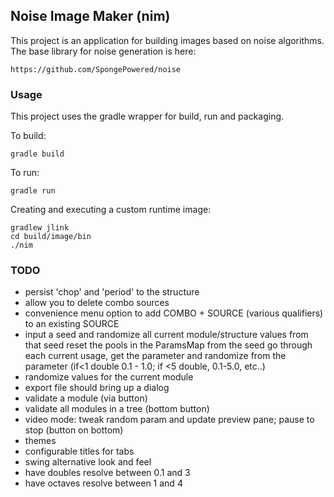 ## Noise Image Maker (nim) ##

This project is an application for building images based on noise algorithms.  The base library for noise generation is here:

    https://github.com/SpongePowered/noise

### Usage

This project uses the gradle wrapper for build, run and packaging.  

To build:

    gradle build
    
To run:

    gradle run

Creating and executing a custom runtime image:

    gradlew jlink
    cd build/image/bin
    ./nim
    
### TODO
- persist 'chop' and 'period' to the structure
- allow you to delete combo sources
- convenience menu option to add COMBO + SOURCE (various qualifiers) to an existing SOURCE
- input a seed and randomize all current module/structure values from that seed
  reset the pools in the ParamsMap from the seed
  go through each current usage, get the parameter and randomize from the parameter (if<1 double 0.1 - 1.0; if <5 double, 0.1-5.0, etc..)
- randomize values for the current module
- export file should bring up a dialog
- validate a module (via button)
- validate all modules in a tree (bottom button)
- video mode: tweak random param and update preview pane; pause to stop (button on bottom)
- themes
- configurable titles for tabs
- swing alternative look and feel
- have doubles resolve between 0.1 and 3
- have octaves resolve between 1 and 4




